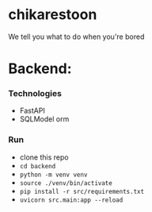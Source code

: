 # chikarestoon
We tell you what to do when you're bored



# Backend:

### Technologies
- FastAPI
- SQLModel orm


### Run

* clone this repo
* ``` cd backend ```
* ``` python -m venv venv  ```
* ``` source ./venv/bin/activate ```
* ``` pip install -r src/requirements.txt ```
* ``` uvicorn src.main:app --reload ```


